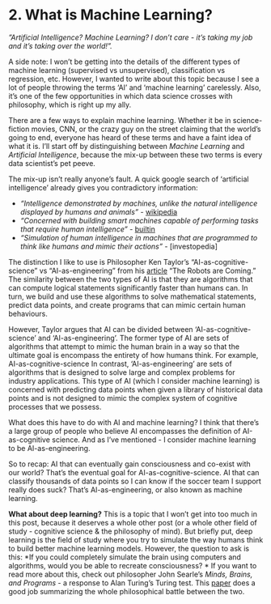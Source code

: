 # 2. What is Machine Learning?

*”Artificial Intelligence? Machine Learning? I don’t care - it’s taking my job and it’s taking over the world!”.* 

A side note: I won’t be getting into the details of the different types of machine learning (supervised vs unsupervised), classification vs regression, etc. However, I wanted to write about this topic because I see a lot of people throwing the terms ‘AI’ and ‘machine learning’ carelessly. Also, it’s one of the few opportunities in which data science crosses with philosophy, which is right up my ally. 

There are a few ways to explain machine learning. Whether it be in science-fiction movies, CNN, or the crazy guy on the street claiming that the world’s going to end, everyone has heard of these terms and have a faint idea of what it is. I’ll start off by distinguishing between _Machine Learning_ and _Artificial Intelligence_, because the mix-up between these two terms is every data scientist’s pet peeve. 

The mix-up isn’t really anyone’s fault. A quick google search of ‘artificial intelligence’ already gives you contradictory information:
- _“Intelligence demonstrated by machines, unlike the natural intelligence displayed by humans and animals” -_ [wikipedia](https://en.wikipedia.org/wiki/Artificial_intelligence)
- _“Concerned with building smart machines capable of performing tasks that require human intelligence” -_ [builtin](https://builtin.com/artificial-intelligence)
- *“Simulation of human intelligence in machines that are programmed to think like humans and mimic their actions”* - [investopedia]

The distinction I like to use is Philosopher Ken Taylor’s “AI-as-cognitive-science” vs “AI-as-engineering” from his [article](http://bostonreview.net/science-nature-philosophy-religion/kenneth-taylor-robots-are-coming) “The Robots are Coming.” The similarity between the two types of AI is that they are algorithms that can compute logical statements significantly faster than humans can. In turn, we build and use these algorithms to solve mathematical statements, predict data points, and create programs that can mimic certain human behaviours. 

However, Taylor argues that AI can be divided between ‘AI-as-cognitive-science’ and ‘AI-as-engineering’. The former type of AI are sets of algorithms that attempt to mimic the human brain in a way so that the ultimate goal is encompass the entirety of how humans think. For example, AI-as-cognitive-science  In contrast, ‘AI-as-engineering’ are sets of algorithms that is designed to solve large and complex problems for industry applications. This type of AI (which I consider machine learning) is concerned with predicting data points when given a library of historical data points and is not designed to mimic the complex system of cognitive processes that we possess. 

What does this have to do with AI and machine learning? I think that there’s a large group of people who believe AI encompasses the definition of AI-as-cognitive science. And as I’ve mentioned - I consider machine learning to be AI-as-engineering.

So to recap: AI that can eventually gain consciousness and co-exist with our world? That’s the eventual goal for AI-as-cognitive-science. AI that can classify thousands of data points so I can know if the soccer team I support really does suck? That’s AI-as-engineering, or also known as machine learning.

**What about deep learning?** This is a topic that I won’t get into too much in this post, because it deserves a whole other post (or a whole other field of study - cognitive science & the philosophy of mind). But briefly put, deep learning is the field of study where you try to simulate the way humans think to build better machine learning models. However, the question to ask is this: *If you could completely simulate the brain using computers and algorithms, would you be able to recreate consciousness? * If you want to read more about this, check out philosopher John Searle’s *Minds, Brains, and Programs* - a response to Alan Turing’s Turing test. This [paper](https://philpapers.org/archive/MARCAM-4) does a good job summarizing the whole philosophical battle between the two. 
